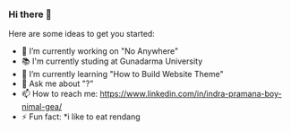 ### Hi there 👋

Here are some ideas to get you started:

- 🔭 I’m currently working on "No Anywhere"
- 📚 I'm currently studing at Gunadarma University
- 🌱 I’m currently learning "How to Build Website Theme"
- 💬 Ask me about "?"
- 📫 How to reach me: https://www.linkedin.com/in/indra-pramana-boy-nimal-gea/
- ⚡ Fun fact: *i like to eat rendang

